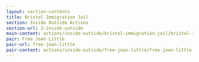 ```yaml
---
layout: section-contents
title: Bristol Immigration Jail
section: Inside Outside Actions
section-url: 3-inside-outside
main-content: actions/inside-outside/bristol-immigration-jail/bristol-immigration-jail.md
pair: Free Joan Little
pair-url: free-joan-little
pair-content: actions/inside-outside/free-joan-little/free-joan-little.md
---
```

